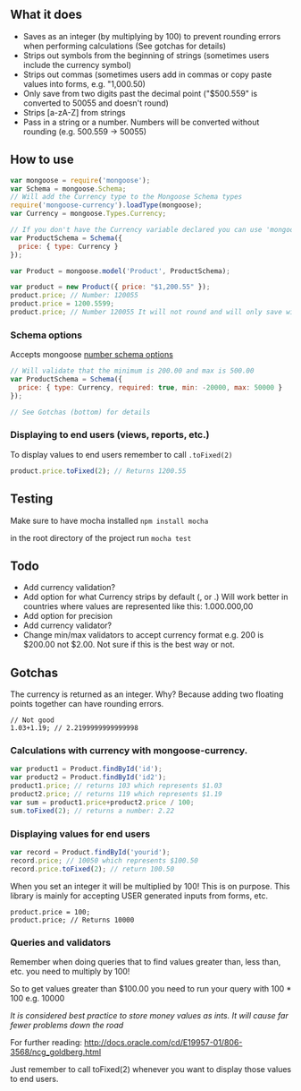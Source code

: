 ## What it does

* Saves as an integer (by multiplying by 100) to prevent rounding errors when performing calculations (See gotchas for details)
* Strips out symbols from the beginning of strings (sometimes users include the currency symbol)
* Strips out commas (sometimes users add in commas or copy paste values into forms, e.g. "1,000.50)
* Only save from two digits past the decimal point ("$500.559" is converted to 50055 and doesn't round)
* Strips [a-zA-Z] from strings
* Pass in a string or a number. Numbers will be converted without rounding (e.g. 500.559 -> 50055)

## How to use

```JavaScript
var mongoose = require('mongoose');
var Schema = mongoose.Schema;
// Will add the Currency type to the Mongoose Schema types
require('mongoose-currency').loadType(mongoose);
var Currency = mongoose.Types.Currency;

// If you don't have the Currency variable declared you can use 'mongoose.Types.Currency'
var ProductSchema = Schema({
  price: { type: Currency }
});

var Product = mongoose.model('Product', ProductSchema);

var product = new Product({ price: "$1,200.55" });
product.price; // Number: 120055
product.price = 1200.5599;
product.price; // Number 120055 It will not round and will only save with a precision of 2
```
### Schema options

Accepts mongoose [number schema options](http://mongoosejs.com/docs/api.html#schema-number-js)

```JavaScript
// Will validate that the minimum is 200.00 and max is 500.00
var ProductSchema = Schema({
  price: { type: Currency, required: true, min: -20000, max: 50000 }
});

// See Gotchas (bottom) for details
```
### Displaying to end users (views, reports, etc.)

To display values to end users remember to call `.toFixed(2)`
```JavaScript
product.price.toFixed(2); // Returns 1200.55
```

## Testing

Make sure to have mocha installed `npm install mocha`

in the root directory of the project run `mocha test`

## Todo

* Add currency validation?
* Add option for what Currency strips by default (, or .) Will work better in countries where values are represented like this: 1.000.000,00
* Add option for precision
* Add currency validator?
* Change min/max validators to accept currency format e.g. 200 is $200.00 not $2.00. Not sure if this is the best way or not.

## Gotchas

The currency is returned as an integer. Why? Because adding two floating points together can have rounding errors.
```
// Not good
1.03+1.19; // 2.2199999999999998
```

### Calculations with currency with mongoose-currency.

```JavaScript
var product1 = Product.findById('id');
var product2 = Product.findById('id2');
product1.price; // returns 103 which represents $1.03
product2.price; // returns 119 which represents $1.19
var sum = product1.price+product2.price / 100;
sum.toFixed(2); // returns a number: 2.22
```

### Displaying values for end users

```JavaScript
var record = Product.findById('yourid');
record.price; // 10050 which represents $100.50
record.price.toFixed(2); // return 100.50
```

When you set an integer it will be multiplied by 100!
This is on purpose. This library is mainly for accepting USER generated inputs from forms, etc.
```
product.price = 100;
product.price; // Returns 10000
```

### Queries and validators

Remember when doing queries that to find values greater than, less than, etc. you need to multiply by 100!

So to get values greater than $100.00 you need to run your query with 100 * 100 e.g. 10000

*It is considered best practice to store money values as ints.
It will cause far fewer problems down the road*

For further reading: http://docs.oracle.com/cd/E19957-01/806-3568/ncg_goldberg.html

Just remember to call toFixed(2) whenever you want to display those values to end users.

